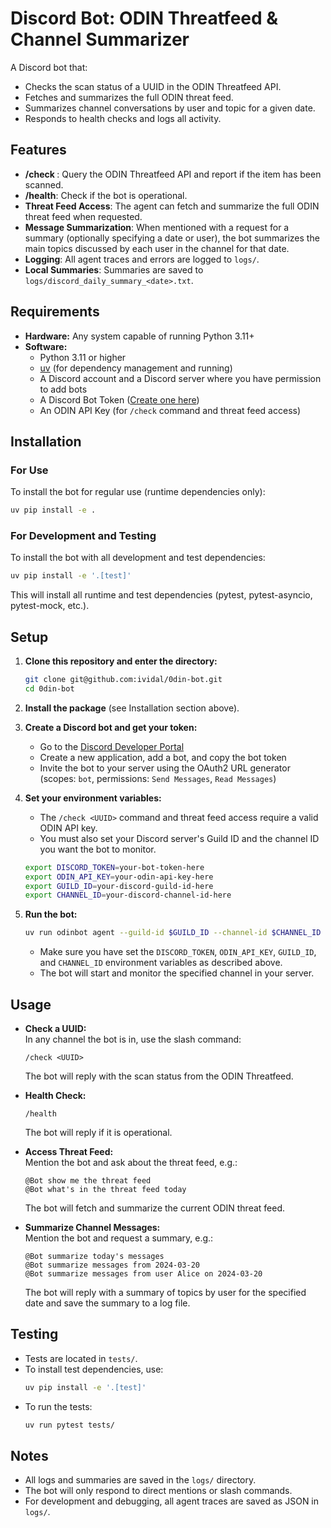 # Discord Bot: ODIN Threatfeed & Channel Summarizer

A Discord bot that:
- Checks the scan status of a UUID in the ODIN Threatfeed API.
- Fetches and summarizes the full ODIN threat feed.
- Summarizes channel conversations by user and topic for a given date.
- Responds to health checks and logs all activity.

## Features

- **/check <UUID>**: Query the ODIN Threatfeed API and report if the item has been scanned.
- **/health**: Check if the bot is operational.
- **Threat Feed Access**: The agent can fetch and summarize the full ODIN threat feed when requested.
- **Message Summarization**: When mentioned with a request for a summary (optionally specifying a date or user), the bot summarizes the main topics discussed by each user in the channel for that date.
- **Logging**: All agent traces and errors are logged to `logs/`.
- **Local Summaries**: Summaries are saved to `logs/discord_daily_summary_<date>.txt`.

## Requirements

- **Hardware:** Any system capable of running Python 3.11+
- **Software:**
  - Python 3.11 or higher
  - [uv](https://github.com/astral-sh/uv) (for dependency management and running)
  - A Discord account and a Discord server where you have permission to add bots
  - A Discord Bot Token ([Create one here](https://discord.com/developers/applications))
  - An ODIN API Key (for `/check` command and threat feed access)

## Installation

### For Use
To install the bot for regular use (runtime dependencies only):
```sh
uv pip install -e .
```

### For Development and Testing
To install the bot with all development and test dependencies:
```sh
uv pip install -e '.[test]'
```
This will install all runtime and test dependencies (pytest, pytest-asyncio, pytest-mock, etc.).

## Setup

1. **Clone this repository and enter the directory:**
   ```sh
   git clone git@github.com:ividal/0din-bot.git
   cd 0din-bot
   ```

2. **Install the package** (see Installation section above).

3. **Create a Discord bot and get your token:**
   - Go to the [Discord Developer Portal](https://discord.com/developers/applications)
   - Create a new application, add a bot, and copy the bot token
   - Invite the bot to your server using the OAuth2 URL generator (scopes: `bot`, permissions: `Send Messages`, `Read Messages`)

4. **Set your environment variables:**
   - The `/check <UUID>` command and threat feed access require a valid ODIN API key.
   - You must also set your Discord server's Guild ID and the channel ID you want the bot to monitor.

   ```sh
   export DISCORD_TOKEN=your-bot-token-here
   export ODIN_API_KEY=your-odin-api-key-here
   export GUILD_ID=your-discord-guild-id-here
   export CHANNEL_ID=your-discord-channel-id-here
   ```

5. **Run the bot:**
   ```sh
   uv run odinbot agent --guild-id $GUILD_ID --channel-id $CHANNEL_ID
   ```
   - Make sure you have set the `DISCORD_TOKEN`, `ODIN_API_KEY`, `GUILD_ID`, and `CHANNEL_ID` environment variables as described above.
   - The bot will start and monitor the specified channel in your server.

## Usage

- **Check a UUID:**  
  In any channel the bot is in, use the slash command:
  ```
  /check <UUID>
  ```
  The bot will reply with the scan status from the ODIN Threatfeed.

- **Health Check:**  
  ```
  /health
  ```
  The bot will reply if it is operational.

- **Access Threat Feed:**  
  Mention the bot and ask about the threat feed, e.g.:
  ```
  @Bot show me the threat feed
  @Bot what's in the threat feed today
  ```
  The bot will fetch and summarize the current ODIN threat feed.

- **Summarize Channel Messages:**  
  Mention the bot and request a summary, e.g.:
  ```
  @Bot summarize today's messages
  @Bot summarize messages from 2024-03-20
  @Bot summarize messages from user Alice on 2024-03-20
  ```
  The bot will reply with a summary of topics by user for the specified date and save the summary to a log file.

## Testing

- Tests are located in `tests/`.
- To install test dependencies, use:
  ```sh
  uv pip install -e '.[test]'
  ```
- To run the tests:
  ```sh
  uv run pytest tests/
  ```

## Notes

- All logs and summaries are saved in the `logs/` directory.
- The bot will only respond to direct mentions or slash commands.
- For development and debugging, all agent traces are saved as JSON in `logs/`.